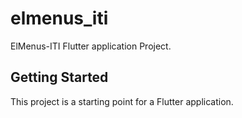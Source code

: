 # elmenus_iti

ElMenus-ITI Flutter application Project.

## Getting Started

This project is a starting point for a Flutter application.
